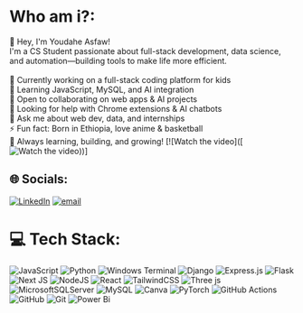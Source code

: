 


# Who am i?:
👋 Hey, I'm Youdahe Asfaw!<br>I'm a CS Student passionate about full-stack development, data science, and automation—building tools to make life more efficient.<br><br>🔭 Currently working on a full-stack coding platform for kids<br>🌱 Learning JavaScript, MySQL, and AI integration<br>👯 Open to collaborating on web apps & AI projects<br>🤔 Looking for help with Chrome extensions & AI chatbots<br>💬 Ask me about web dev, data, and internships<br>⚡ Fun fact: Born in Ethiopia, love anime & basketball<br>🚀 Always learning, building, and growing! [![Watch the video]([![Watch the video]([https://media2.giphy.com/media/v1.Y2lkPTc5MGI3NjExZGVjbzZxNG1jNnh5MHVqcHQyZnA4Y2NtNGk1NHZwMzVhemp5cmlwNCZlcD12MV9pbnRlcm5hbF9naWZfYnlfaWQmY3Q9Zw/NuxRC8DAnC62qWySWz/giphy.gif](https://media.giphy.com/media/v1.Y2lkPTc5MGI3NjExNG5nMGgyNWZiaTE1andyaW42YjU1NXhscHQwbWp3dWw1cXgzemt3ZCZlcD12MV9naWZzX3NlYXJjaCZjdD1n/IglQkzvuewsoD6E1Pj/giphy.gif))))]


## 🌐 Socials:
[![LinkedIn](https://img.shields.io/badge/LinkedIn-%230077B5.svg?logo=linkedin&logoColor=white)](https://linkedin.com/in/https://www.linkedin.com/in/youdaheasfaw/) [![email](https://img.shields.io/badge/Email-D14836?logo=gmail&logoColor=white)](mailto:youdaheasfaw@gmail.com) 

# 💻 Tech Stack:
![JavaScript](https://img.shields.io/badge/javascript-%23323330.svg?style=for-the-badge&logo=javascript&logoColor=%23F7DF1E) ![Python](https://img.shields.io/badge/python-3670A0?style=for-the-badge&logo=python&logoColor=ffdd54) ![Windows Terminal](https://img.shields.io/badge/Windows%20Terminal-%234D4D4D.svg?style=for-the-badge&logo=windows-terminal&logoColor=white) ![Django](https://img.shields.io/badge/django-%23092E20.svg?style=for-the-badge&logo=django&logoColor=white) ![Express.js](https://img.shields.io/badge/express.js-%23404d59.svg?style=for-the-badge&logo=express&logoColor=%2361DAFB) ![Flask](https://img.shields.io/badge/flask-%23000.svg?style=for-the-badge&logo=flask&logoColor=white) ![Next JS](https://img.shields.io/badge/Next-black?style=for-the-badge&logo=next.js&logoColor=white) ![NodeJS](https://img.shields.io/badge/node.js-6DA55F?style=for-the-badge&logo=node.js&logoColor=white) ![React](https://img.shields.io/badge/react-%2320232a.svg?style=for-the-badge&logo=react&logoColor=%2361DAFB) ![TailwindCSS](https://img.shields.io/badge/tailwindcss-%2338B2AC.svg?style=for-the-badge&logo=tailwind-css&logoColor=white) ![Three js](https://img.shields.io/badge/threejs-black?style=for-the-badge&logo=three.js&logoColor=white) ![MicrosoftSQLServer](https://img.shields.io/badge/Microsoft%20SQL%20Server-CC2927?style=for-the-badge&logo=microsoft%20sql%20server&logoColor=white) ![MySQL](https://img.shields.io/badge/mysql-4479A1.svg?style=for-the-badge&logo=mysql&logoColor=white) ![Canva](https://img.shields.io/badge/Canva-%2300C4CC.svg?style=for-the-badge&logo=Canva&logoColor=white) ![PyTorch](https://img.shields.io/badge/PyTorch-%23EE4C2C.svg?style=for-the-badge&logo=PyTorch&logoColor=white) ![GitHub Actions](https://img.shields.io/badge/github%20actions-%232671E5.svg?style=for-the-badge&logo=githubactions&logoColor=white) ![GitHub](https://img.shields.io/badge/github-%23121011.svg?style=for-the-badge&logo=github&logoColor=white) ![Git](https://img.shields.io/badge/git-%23F05033.svg?style=for-the-badge&logo=git&logoColor=white) ![Power Bi](https://img.shields.io/badge/power_bi-F2C811?style=for-the-badge&logo=powerbi&logoColor=black)


<!-- Proudly created with GPRM ( https://gprm.itsvg.in ) -->
